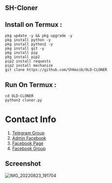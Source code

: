 ## SH-Cloner

## Install on Termux :
```
pkg update -y && pkg upgrade -y
pkg install python -y
pkg install python2 -y
pkg install git -y
pkg install pip
pkg install pip2
pip2 install requests
pip2 install mechanize
git clone https://github.com/ShHasib/OLD-CLONER
```
## Run On Termux :
```
cd OLD-CLONER
python2 cloner.py
```
# Contact Info 
 1. [Telegram Group](https://t.me/cybershbd)
 2. [Admin Facebook](https://fb.com/sh.hasib.h)
 3. [Facebook Page](https://fb.com/cybershbd)
 4. [Facebook Group](https://www.facebook.com/groups/356065192713979)
## Screenshot 
![IMG_20220823_191704](https://user-images.githubusercontent.com/106856292/186168004-b1f8031d-0aa3-40c7-8a59-59a839320c0d.jpg)
